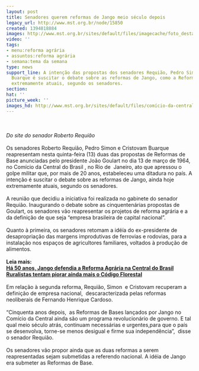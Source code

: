 ```yaml
---
layout: post
title: Senadores querem reformas de Jango meio século depois
legacy_url: http://www.mst.org.br/node/15850
created: 1394818884
images: http://www.mst.org.br/sites/default/files/imagecache/foto_destaque/comício-da-central-do-Brasil-e1394723959897.jpg
video: ''
tags:
- menu:reforma agrária
- assuntos:reforma agrária
- semana:tema da semana
type: news
support_line: A intenção das propostas dos senadores Requião, Pedro Simon e Cristovam
  Buarque é suscitar o debate sobre as reformas de Jango, como a Reform Agrária, ainda  hoje
  extremamente atuais, segundo os senadores.
section: 
hat: ''
picture_week: ''
images_hd: http://www.mst.org.br/sites/default/files/comício-da-central-do-Brasil-e1394723959897.jpg
---
```

<p><br><em><br>Do site do senador Roberto Requião</em><br><br>Os senadores Roberto Requião, Pedro Simon e Cristovam Buarque reapresentam nesta quinta-feira (13) duas das propostas de Reformas de Base anunciadas pelo presidente João Goulart no dia 13 de março de 1964, no Comício da Central do Brasil , no Rio de&nbsp; Janeiro, ato que apressou o golpe militar que, por mais de 20 anos, estabeleceu uma ditadura no país. A intenção é suscitar o debate sobre as reformas de Jango, ainda hoje extremamente atuais, segundo os senadores.<br><br>A reunião que decidiu a iniciativa foi realizada no gabinete do senador Requião. Inaugurando o debate sobre as cinquentenárias propostas de Goulart, os senadores vão reapresentar os projetos de reforma agrária e a da definição de que seja “empresa brasileira de capital nacional”.<br><br>Quanto à primeira, os senadores retomam a idéía do ex-presidente de desapropriação das margens improdutivas de ferrovias e rodovias, para a instalação nos espaços de agricultores familiares, voltados à produção de alimentos.<br><br><strong>Leia mais:<br></strong><a href="http://www.mst.org.br/node/15841"><strong>Há 50 anos, Jango defendia a Reforma Agrária na Central do Brasil <br></strong></a><a href="http://www.mst.org.br/node/15849"><strong>Ruralistas tentam piorar ainda mais o Código Florestal </strong><br></a><br>Em relação à segunda reforma, Requião, Simon&nbsp; e Cristovam recuperam a definição de empresa nacional,&nbsp; descaracterizada pelas reformas neoliberais de Fernando Henrique Cardoso.<br><br>“Cinquenta anos depois,&nbsp; as Reformas de Bases lançados por Jango no Comício da Central ainda são um programa revolucionário de governo. E tal qual meio século atrás, continuam necessárias e urgentes,para que o país se desenvolva, torne-se menos desigual e firme sua independência”,&nbsp; disse o senador Requião.<br><br>Os senadores vão propor ainda que as duas reformas a serem reapresentadas sejam submetidas a referendo nacional. A idéia de Jango era submeter as Reformas de Base.</p><p>&nbsp;</p>

